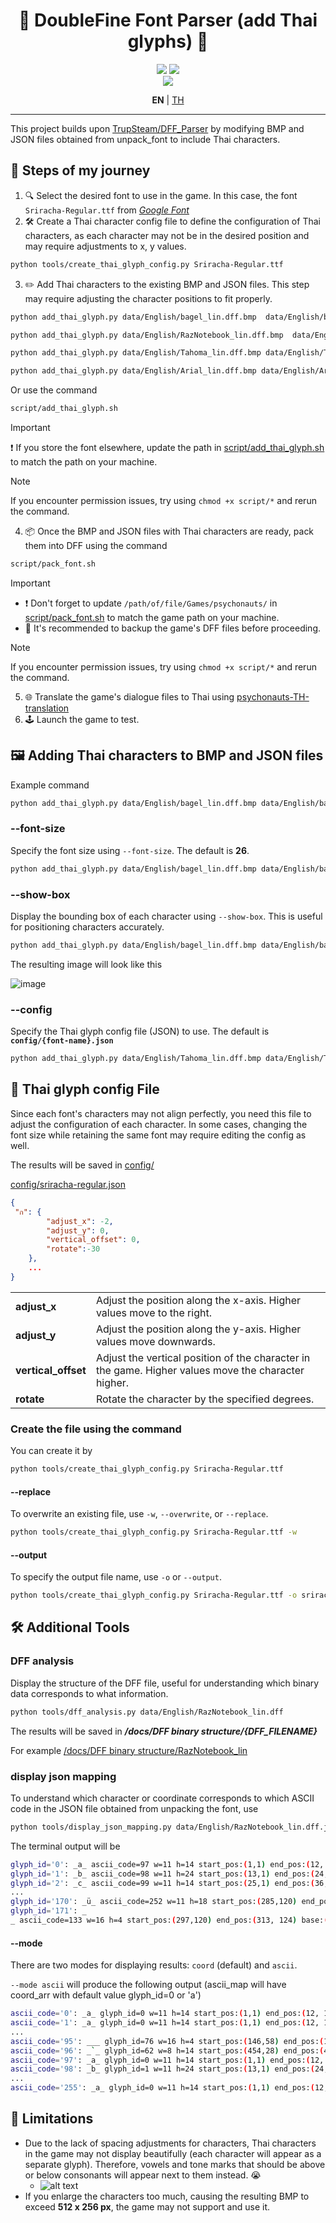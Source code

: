 <div align="center">
<h1>🧠 DoubleFine Font Parser (add Thai glyphs) 🧠</h1>

<img src="http://ForTheBadge.com/images/badges/made-with-python.svg"/>
<img src="https://img.shields.io/badge/python-3.10%2B-blue.svg?style=for-the-badge&logo=python&logoColor=white"/>
<br>
<img src="https://raw.githubusercontent.com/Onyx-Nostalgia/DFF-TH-glyphs/refs/heads/main/data/Thai/bagel_lin_with_thai_glyphs.bmp"/>

<b>EN</b>
 | <a href="https://github.com/Onyx-Nostalgia/DFF-TH-glyphs/blob/main/docs/README-TH.md">TH</a>

</div>

---

This project builds upon [TrupSteam/DFF_Parser](https://github.com/TrupSteam/DFF_Parser) by modifying BMP and JSON files obtained from unpack_font to include Thai characters.

## 🚀 Steps of my journey
1. 🔍 Select the desired font to use in the game. In this case, the font `Sriracha-Regular.ttf` from [_Google Font_](https://fonts.google.com/specimen/Sriracha?preview.text=%E0%B9%80%E0%B8%81%E0%B8%A1%E0%B9%84%E0%B8%8B%E0%B9%82%E0%B8%84%E0%B8%99%E0%B8%AD%E0%B8%97%20%E0%B8%8B%E0%B8%B2%E0%B8%8A%E0%B9%88%E0%B8%B2%20%E0%B9%84%E0%B8%99%E0%B8%99%E0%B9%8C%20%E0%B9%82%E0%B8%84%E0%B9%89%E0%B8%8A%20%E0%B9%81%E0%B8%84%E0%B8%A1%E0%B8%9B%E0%B9%8C%20%E0%B9%80%E0%B8%A3%E0%B8%B4%E0%B9%88%E0%B8%A1%E0%B9%80%E0%B8%81%E0%B8%A1%20%E0%B8%AA%E0%B8%A7%E0%B8%B1%E0%B8%AA%E0%B8%94%E0%B8%B5%E0%B8%84%E0%B8%A3%E0%B8%B1%E0%B8%9A%20%E0%B8%9E%E0%B8%A5%E0%B8%B1%E0%B8%87%E0%B8%88%E0%B8%B4%E0%B8%95)
2. 🛠️ Create a Thai character config file to define the configuration of Thai characters, as each character may not be in the desired position and may require adjustments to x, y values.
```bash
python tools/create_thai_glyph_config.py Sriracha-Regular.ttf
```
3. ✏️ Add Thai characters to the existing BMP and JSON files. This step may require adjusting the character positions to fit properly.
```bash
python add_thai_glyph.py data/English/bagel_lin.dff.bmp  data/English/bagel_lin.dff.json Sriracha-Regular.ttf

python add_thai_glyph.py data/English/RazNotebook_lin.dff.bmp  data/English/RazNotebook_lin.dff.json Sriracha-Regular.ttf

python add_thai_glyph.py data/English/Tahoma_lin.dff.bmp data/English/Tahoma_lin.dff.json Sriracha-Regular.ttf --font-size 18 --config config/sriracha-regular-small.json

python add_thai_glyph.py data/English/Arial_lin.dff.bmp data/English/Arial_lin.dff.json Sriracha-Regular.ttf --font-size 16 --config config/sriracha-regular-small.json
```
Or use the command
```bash
script/add_thai_glyph.sh
```
> [!Important]
>❗ If you store the font elsewhere, update the path in [script/add_thai_glyph.sh](/script/add_thai_glyph.sh) to match the path on your machine.

> [!NOTE]
> If you encounter permission issues, try using `chmod +x script/*` and rerun the command.

4. 📦 Once the BMP and JSON files with Thai characters are ready, pack them into DFF using the command
```bash
script/pack_font.sh
``` 
> [!Important]
> * ❗ Don't forget to update `/path/of/file/Games/psychonauts/` in [script/pack_font.sh](/script/pack_font.sh) to match the game path on your machine.
> * 💾 It's recommended to backup the game's DFF files before proceeding.

> [!NOTE]
> If you encounter permission issues, try using `chmod +x script/*` and rerun the command.

5. 🌐 Translate the game's dialogue files to Thai using [psychonauts-TH-translation](https://github.com/Onyx-Nostalgia/psychonauts-TH-translation)
6. 🕹️ Launch the game to test.

## 🖼️ Adding Thai characters to BMP and JSON files
Example command 

```bash
python add_thai_glyph.py data/English/bagel_lin.dff.bmp data/English/bagel_lin.dff.json Sriracha-Regular.ttf
```
### --font-size
Specify the font size using `--font-size`. The default is **26**.
```bash
python add_thai_glyph.py data/English/bagel_lin.dff.bmp data/English/bagel_lin.dff.json Sriracha-Regular.ttf --font-size 26
```
### --show-box 
Display the bounding box of each character using `--show-box`. This is useful for positioning characters accurately.
```bash
python add_thai_glyph.py data/English/bagel_lin.dff.bmp data/English/bagel_lin.dff.json Sriracha-Regular.ttf --show-box 
```
The resulting image will look like this

![image](/data/Thai/bagel_lin_with_thai_glyphs_show_box.bmp)

### --config
Specify the Thai glyph config file (JSON) to use. The default is **`config/{font-name}.json`**
```bash
python add_thai_glyph.py data/English/Tahoma_lin.dff.bmp data/English/Tahoma_lin.dff.json Sriracha-Regular.ttf --font-size 18 --config config/sriracha-regular-small.json
```

## 📝 Thai glyph config File

Since each font's characters may not align perfectly, you need this file to adjust the configuration of each character. In some cases, changing the font size while retaining the same font may require editing the config as well.

The results will be saved in [config/](/config/)

[config/sriracha-regular.json](/config/sriracha-regular.json)

```json
{
 "ก": {
        "adjust_x": -2,
        "adjust_y": 0,
        "vertical_offset": 0,
        "rotate":-30
    },
    ...
}
```
|                     |                                                           |
| ------------------- | --------------------------------------------------------- |
| **adjust_x**        | Adjust the position along the x-axis. Higher values move to the right. |
| **adjust_y**        | Adjust the position along the y-axis. Higher values move downwards. |
| **vertical_offset** | Adjust the vertical position of the character in the game. Higher values move the character higher. |
| **rotate**          | Rotate the character by the specified degrees.             |

### Create the file using the command

You can create it by
```bash
python tools/create_thai_glyph_config.py Sriracha-Regular.ttf
```
#### --replace
To overwrite an existing file, use `-w`, `--overwrite`, or `--replace`.
```bash
python tools/create_thai_glyph_config.py Sriracha-Regular.ttf -w
```
#### --output
To specify the output file name, use `-o` or `--output`.
```bash
python tools/create_thai_glyph_config.py Sriracha-Regular.ttf -o sriracha-regular-small.json
```

## 🛠️ Additional Tools

### DFF analysis
Display the structure of the DFF file, useful for understanding which binary data corresponds to what information.

```bash
python tools/dff_analysis.py data/English/RazNotebook_lin.dff
```
The results will be saved in **_/docs/DFF binary structure/{DFF_FILENAME}_** 

For example
[/docs/DFF binary structure/RazNotebook_lin](/docs/DFF%20binary%20structure/RazNotebook_lin)

### display json mapping
To understand which character or coordinate corresponds to which ASCII code in the JSON file obtained from unpacking the font, use
```bash
python tools/display_json_mapping.py data/English/RazNotebook_lin.dff.json --mode coord
```
The terminal output will be
```sh
glyph_id='0': _a_ ascii_code=97 w=11 h=14 start_pos:(1,1) end_pos:(12, 15) base:(12,0)
glyph_id='1': _b_ ascii_code=98 w=11 h=24 start_pos:(13,1) end_pos:(24, 25) base:(21,0)
glyph_id='2': _c_ ascii_code=99 w=11 h=14 start_pos:(25,1) end_pos:(36, 15) base:(13,0)
...
glyph_id='170': _ü_ ascii_code=252 w=11 h=18 start_pos:(285,120) end_pos:(296, 138) base:(17,0)
glyph_id='171': _
_ ascii_code=133 w=16 h=4 start_pos:(297,120) end_pos:(313, 124) base:(6,0)
```
#### --mode
There are two modes for displaying results: `coord` (default) and `ascii`.

`--mode ascii` will produce the following output (ascii_map will have coord_arr with default value glyph_id=0 or 'a')
```sh
ascii_code='0': _a_ glyph_id=0 w=11 h=14 start_pos:(1,1) end_pos:(12, 15) base:(12,0)
ascii_code='1': _a_ glyph_id=0 w=11 h=14 start_pos:(1,1) end_pos:(12, 15) base:(12,0)
...
ascii_code='95': ___ glyph_id=76 w=16 h=4 start_pos:(146,58) end_pos:(162, 62) base:(65535,65535)
ascii_code='96': _`_ glyph_id=62 w=8 h=14 start_pos:(454,28) end_pos:(462, 42) base:(28,0)
ascii_code='97': _a_ glyph_id=0 w=11 h=14 start_pos:(1,1) end_pos:(12, 15) base:(12,0)
ascii_code='98': _b_ glyph_id=1 w=11 h=24 start_pos:(13,1) end_pos:(24, 25) 
...
ascii_code='255': _a_ glyph_id=0 w=11 h=14 start_pos:(1,1) end_pos:(12, 15) base:(12,0)

```

## 🥲 Limitations
- Due to the lack of spacing adjustments for characters, Thai characters in the game may not display beautifully (each character will appear as a separate glyph). Therefore, vowels and tone marks that should be above or below consonants will appear next to them instead. 😭  
  - ![alt text](<docs/limit_1.png>)
- If you enlarge the characters too much, causing the resulting BMP to exceed **512 x 256 px**, the game may not support and use it.
